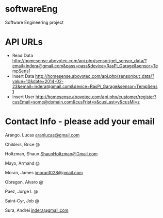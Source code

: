 softwareEng
===========

Software Engineering project

API URLs
======

* Read Data http://homesense.abovotec.com/api.php/sensor/get_sensor_data/?email=indera@gmail.com&pass=pass&device=RasPi_Garage&sensor=TempSens1
* Insert Data http://homesense.abovotec.com/api.php/sensor/put_data/?value=10&date=2014-02-23&email=indera@gmail.com&device=RasPi_Garage&sensor=TempSens1
* Insert User http://homesense.abovotec.com/api.php/customer/register?cusEmail=some@domain.com&cusFrist=x&cusLast=y&cusMI=z


Contact Info - please add your email
============

Arango, Lucas     aranlucas@gmail.com

Childers, Brice   @

Holtzman, Shaun   ShaunHoltzman@Gmail.com

Mayo, Armand      @

Moran, James      jmoran1028@gmail.com

Obregon, Alvaro   @

Paez, Jorge L     @

Saint-Cyr, Job    @

Sura, Andrei      indera@gmail.com

